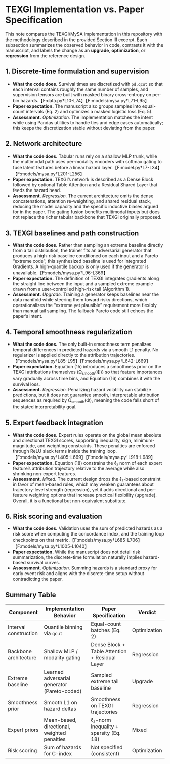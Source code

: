 # TEXGI Implementation vs. Paper Specification

This note compares the TEXGI/MySA implementation in this repository with the
methodology described in the provided Section III excerpt. Each subsection
summarizes the observed behavior in code, contrasts it with the manuscript, and
labels the change as an **upgrade**, **optimization**, or **regression** from the
reference design.

## 1. Discrete-time formulation and supervision
- **What the code does.** Survival times are discretized with `pd.qcut` so that
  each interval contains roughly the same number of samples, and supervision
  tensors are built with masked binary cross-entropy on per-bin hazards.【F:data.py†L10-L74】【F:models/mysa.py†L71-L95】
- **Paper expectation.** The manuscript also groups samples into equal-count
  intervals (Eq. 2) and optimizes a masked logistic loss (Eq. 5).
- **Assessment.** *Optimization.* The implementation matches the intent while
  using Pandas utilities to handle ties and edge cases automatically; this keeps
  the discretization stable without deviating from the paper.

## 2. Network architecture
- **What the code does.** Tabular runs rely on a shallow MLP trunk, while the
  multimodal path uses per-modality encoders with softmax gating to fuse latent
  features before a linear hazard layer.【F:model.py†L7-L34】【F:models/mysa.py†L201-L256】
- **Paper expectation.** TEXGI’s network is described as a Dense Block followed
  by optional Table Attention and a Residual Shared Layer that feeds the hazard
  head.
- **Assessment.** *Regression.* The current architecture omits the dense
  concatenations, attention re-weighting, and shared residual stack, reducing the
  model capacity and the specific inductive biases argued for in the paper. The
  gating fusion benefits multimodal inputs but does not replace the richer
  tabular backbone that TEXGI originally proposed.

## 3. TEXGI baselines and path construction
- **What the code does.** Rather than sampling an extreme baseline directly from
  a tail distribution, the trainer fits an adversarial generator that produces a
  high-risk baseline conditioned on each input and a Pareto “extreme code”; this
  synthesized baseline is used for Integrated Gradients. A high-quantile backup
  is only used if the generator is unavailable.【F:models/mysa.py†L96-L369】
- **Paper expectation.** The definition of TEXGI integrates gradients along the
  straight line between the input and a sampled extreme example drawn from a
  user-controlled high-risk tail (Algorithm 1).
- **Assessment.** *Upgrade.* Training a generator keeps baselines near the data
  manifold while steering them toward risky directions, which operationalizes
  the “extreme yet plausible” requirement more flexibly than manual tail
  sampling. The fallback Pareto code still echoes the paper’s intent.

## 4. Temporal smoothness regularization
- **What the code does.** The only built-in smoothness term penalizes temporal
  differences in predicted hazards via a smooth L1 penalty. No regularizer is
  applied directly to the attribution trajectories.【F:models/mysa.py†L85-L95】【F:models/mysa.py†L642-L669】
- **Paper expectation.** Equation (15) introduces a smoothness prior on the TEXGI
  attributions themselves (Ω<sub>smooth</sub>(Φ)) so that feature importances vary
  gradually across time bins, and Equation (16) combines it with the survival
  loss.
- **Assessment.** *Regression.* Penalizing hazard volatility can stabilize
  predictions, but it does not guarantee smooth, interpretable attribution
  sequences as required by Ω<sub>smooth</sub>(Φ), meaning the code falls short of the
  stated interpretability goal.

## 5. Expert feedback integration
- **What the code does.** Expert rules operate on the global mean absolute and
  directional TEXGI scores, supporting inequality, sign, minimum-magnitude, and
  weighting constraints. These penalties are enforced through ReLU slack terms
  inside the training loop.【F:models/mysa.py†L405-L669】【F:models/mysa.py†L918-L989】
- **Paper expectation.** Equation (18) constrains the ℓ₂ norm of each expert
  feature’s attribution trajectory relative to the average while also shrinking
  non-expert features.
- **Assessment.** *Mixed.* The current design drops the ℓ₂-based constraint in
  favor of mean-based rules, which may weaken guarantees about trajectory-level
  strength (regression), yet it adds directional and per-feature weighting
  options that increase practical flexibility (upgrade). Overall, it is a
  functional but non-equivalent substitute.

## 6. Risk scoring and evaluation
- **What the code does.** Validation uses the sum of predicted hazards as a risk
  score when computing the concordance index, and the training loop checkpoints
  on that metric.【F:models/mysa.py†L685-L706】【F:models/mysa.py†L1005-L1040】
- **Paper expectation.** While the manuscript does not detail risk summarization,
  the discrete-time formulation naturally implies hazard-based survival curves.
- **Assessment.** *Optimization.* Summing hazards is a standard proxy for early
  event risk and aligns with the discrete-time setup without contradicting the
  paper.

## Summary Table

| Component | Implementation Behavior | Paper Specification | Verdict |
|-----------|-------------------------|---------------------|---------|
| Interval construction | Quantile binning via `qcut` | Equal-count batches (Eq. 2) | Optimization |
| Backbone architecture | Shallow MLP / modality gating | Dense Block + Table Attention + Residual Layer | Regression |
| Extreme baseline | Learned adversarial generator (Pareto-coded) | Sampled extreme tail baseline | Upgrade |
| Smoothness prior | Smooth L1 on hazard deltas | Smoothness on TEXGI trajectories | Regression |
| Expert priors | Mean-based, directional, weighted penalties | ℓ₂-norm inequality + sparsity (Eq. 18) | Mixed |
| Risk scoring | Sum of hazards for C-index | Not specified (consistent) | Optimization |

